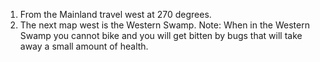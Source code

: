 1. From the Mainland travel west at 270 degrees.
2. The next map west is the Western Swamp.
Note: When in the Western Swamp you cannot bike and you will get bitten by bugs that will take away a small amount of health.